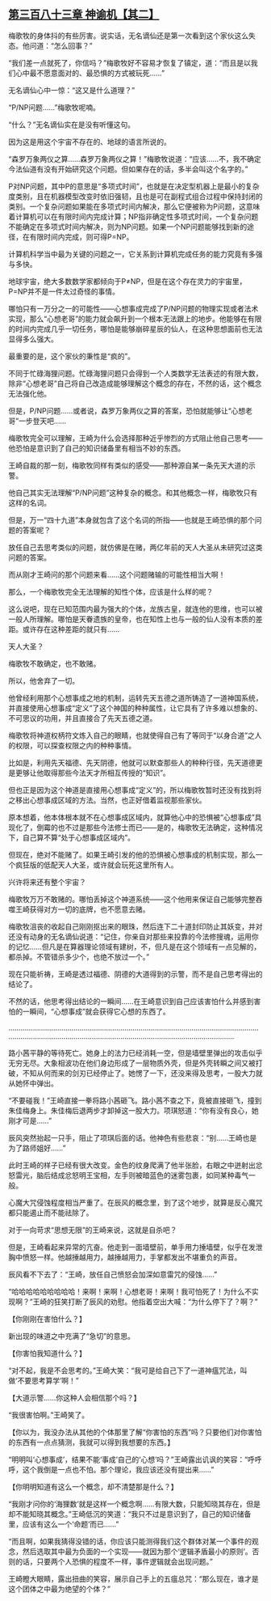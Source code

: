 ## [第三百八十三章 神谕机【其二】](https://www.xxbiquge.com/11_11207/9193193.html)


  梅歌牧的身体抖的有些厉害。说实话，无名谪仙还是第一次看到这个家伙这么失态。他问道：“怎么回事？”

  “我们差一点就死了，你信吗？”梅歌牧好不容易才恢复了镇定，道：“而且是以我们心中最不愿意面对的、最恐惧的方式被玩死……”

  无名谪仙心中一惊：“这又是什么道理？”

  “P/NP问题……”梅歌牧呢喃。

  “什么？”无名谪仙实在是没有听懂这句。

  因为这是用这个宇宙不存在的、地球的语言所说的。

  “森罗万象两仪之算……森罗万象两仪之算！”梅歌牧说道：“应该……不，我不确定今法仙道有没有开始研究这个问题。但如果存在的话，多半会叫这个名字的。”

  P对NP问题，其中P的意思是“多项式时间”，也就是在决定型机器上是最小的复杂度类别，且在机器模型改变时依旧强韧，且也是可在副程式组合过程中保持封闭的类别。一个复杂问题如果能在多项式时间内解决，那么它便被称为P问题，这意味着计算机可以在有限时间内完成计算；NP指非确定性多项式时间，一个复杂问题不能确定在多项式时间内解决，则为NP问题。如果一个NP问题能够找到新的途径，在有限时间内完成，则可得P=NP。

  计算机科学当中最为关键的问题之一，它关系到计算机完成任务的能力究竟有多强与多快。

  地球宇宙，绝大多数数学家都倾向于P≠NP，但是在这个存在灵力的宇宙里，P=NP并不是一件太过奇怪的事情。

  哪怕只有一万分之一的可能性——心想事成完成了P/NP问题的物理实现或者法术实现，那么“心想老哥”的能力就会飙升到一个根本无法跟上的地步。他能够在有限的时间内完成几乎一切任务，哪怕是能够崩碎星辰的仙人，在这种思想面前也无法显得多么强大。

  最重要的是，这个家伙的秉性是“疯的”。

  不同于忙碌海狸问题。忙碌海狸问题只会得到一个人类数学无法表述的有限大数，除非“心想老哥”自己将自己改造成能够理解这个概念的存在，不然的话，这个概念无法强化他。

  但是，P/NP问题……或者说，森罗万象两仪之算的答案，恐怕就能够让“心想老哥”一步登天吧……

  梅歌牧完全可以理解，王崎为什么会选择那种近乎惨烈的方式阻止他自己思考——他恐怕是意识到了自己的知识储备里有相当不妙的东西。

  王崎自裁的那一刻，梅歌牧同样有类似的感受——那种源自某一条先天大道的示警。

  他自己其实无法理解“P/NP问题”这种复杂的概念。和其他概念一样，梅歌牧只有这样的名词。

  但是，万一“四十九道”本身就包含了这个名词的所指——也就是王崎恐惧的那个问题的答案呢？

  放任自己去思考类似的问题，就仿佛是在赌，两亿年前的天人大圣从未研究过这类问题的答案。

  而从刚才王崎问的那个问题来看……这个问题赌输的可能性相当大啊！

  那么，一个梅歌牧完全无法理解的知性个体，应该是什么样的呢？

  这么说吧，现在已知范围内最为强大的个体，龙族古皇，就连他的思维，也可以被一般人所理解。哪怕是天眷遗族的皇帝，也在知性上也与一般的仙人没有本质的差距。或许存在这种差距的就只有……

  天人大圣？

  梅歌牧不敢确定，也不敢赌。

  所以，他舍弃了一切。

  他曾经利用那个心想事成之地的机制，运转先天五德之道所铸造了一道神国系统，并直接使用心想事成“定义”了这个神国的种种属性，让它具有了许多难以想象的、不可思议的功用，并且直接合了先天五德之道。

  梅歌牧将神道权柄符文炼入自己的眼睛，也就使得自己有了等同于“以身合道”之人的权限，可以探查权限之内的种种事情。

  比如是，利用先天福德、先天阴德，他就可以默查那些人的种种行径，先天道德更是更够让他取得那些今法天才所相互传授的“知识”。

  但也正是因为这个神道是直接用心想事成“定义”的，所以梅歌牧暂时还没有找到将之移出心想事成区域的方法。当然，也正好借着监视那些家伙。

  原本想着，他本体根本就不在心想事成区域内，就算他心中的恐惧被“心想事成”具现化了，倒霉的也不过是那些今法修士而已——是的，梅歌牧无法确定，这种情况下，自己算不算“处于心想事成区域内”。

  但现在，绝对不能赌了。如果王崎引发的他的恐惧被心想事成的机制实现，那么一个疯狂版的低配天人大圣，或许就会玩死这里所有人。

  兴许将来还有整个宇宙？

  梅歌牧万万不敢赌的。哪怕丢掉这个神道系统——这个他用来保证自己能够完整吞噬王崎获得对方一切的底牌，也不愿意去赌。

  梅歌牧沮丧的收起自己刚刚抠出来的眼珠，然后连下二十道封印防止其妖变，并对还没有动身的无名谪仙说道：“记住，你亲自对那些来投靠的今法修搜魂，运用你的记忆……但凡是在算器理论领域有建树，不，但凡是在这个领域有一点见解的，都杀掉。不管错杀多少个，也绝不放过一个。”

  现在只能祈祷，王崎是透过福德、阴德的大道得到的示警，而不是自己思考得出的结论了。

  不然的话，他思考得出结论的一瞬间……在王崎意识到自己应该害怕什么并感到害怕的一瞬间，“心想事成”就会获得它心想的东西了。

  ………………………………………………………………………………………………………………………………………………………………………………………………………………

  路小茜平静的等待死亡。她身上的法力已经消耗一空，但是墙壁里弹出的攻击似乎无穷无尽。大象相波功在他们身边形成了一层物质外壳，但是外壳转瞬之间又被打破，不知从何而来的剑刃已经停止了。她愣了一下，还没来得及思考，一股大力就从她怀中弹出。

  “不要碰我！”王崎直接一拳将路小茜砸飞。路小茜不查之下，竟被直接砸飞，撞到朱佳梅身上。朱佳梅后退两步才卸掉这一股大力。项琪怒道：“你有没有良心，她刚才可是……”

  辰风突然抬起一只手，阻止了项琪后面的话。他神色有些悲哀：“别……王崎也是为了路师姐好……”

  此时王崎的样子已经有很大改变。金色的纹身爬满了他半张脸，右眼之中迸射出忿怒雷光，脑后结成忿怒明王宝相，左手则被暗蓝色的迷雾包裹，如同某种毒气一般。

  心魔大咒侵蚀程度相当严重了。在辰风的概念里，到了这个地步，就算是反心魔咒都只能遏止而不能祛除了。

  对于一向苛求“思想无限”的王崎来说，这就是自杀吧？

  但是，王崎看起来异常的亢奋。他走到一面墙壁前，单手用力捶墙壁，似乎在发泄胸中愤怒一样。他越捶越用力，越捶越用力，手掌都发出不堪重负的声音。

  辰风看不下去了：“王崎，放任自己愤怒会加深如意雷咒的侵蚀……”

  “哈哈哈哈哈哈哈哈哈！来啊！来啊！心想老哥！来啊！我可怕死了！为什么不实现啊？”王崎的狂笑打断了辰风的劝慰。他指着空出大喊：“为什么停下了？啊？”

  【你刚刚在害怕什么？】

  新出现的味道之中充满了“急切”的意思。

  【你害怕我知道什么？】

  “对不起，我是不会思考的。”王崎大笑：“我可是给自己下了一道神瘟咒法，叫做‘不要思考算学’啊！”

  【大道示警……你这种人会相信那个吗？】

  “我很害怕啊。”王崎笑了。

  【你以为，我没办法从其他的个体那里了解“你害怕的东西”吗？只要他们对你害怕的东西有一点点猜测，我就可以得到我想要的东西。】

  “明明叫‘心想事成’，结果不能‘事成’自己的‘心想’吗？”王崎露出讥讽的笑容：“呼呼呼，这个我倒是一点也不怕。那个理论，我应该还没有提出来……”

  【你明明知道有这么一个概念，却不清楚那是什么？】

  “我刚才问你的‘海狸数’就是这样一个概念啊……有限大数，只能知晓其存在，但是却不能知晓其概念。”王崎低沉的笑道：“我只不过是意识到了，自己的知识储备里，应该有这么一个‘命题’而已……”

  “而且啊，如果我猜得没错的话，你应该只能测得我们这个群体对某一个事件的观念，然后选取其中最为负面的一个实现——就因为那个‘逻辑矛盾最小的原则’。否则的话，只要两个人恐惧的程度不一样，事件逻辑就会出现问题。”

  王崎瞪大眼睛，露出扭曲的笑容，展示自己手上的五瘟总咒：“那么现在，谁才是这个团体之中最为绝望的个体？”

